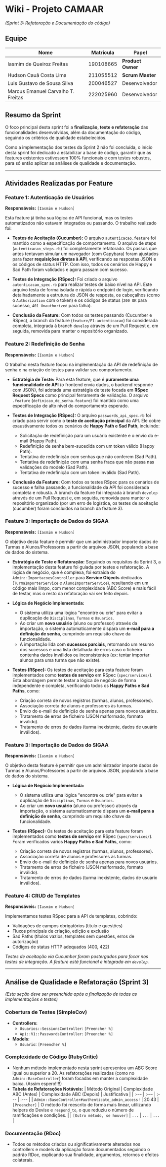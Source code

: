 # Wiki - Projeto CAMAAR  
*(Sprint 3: Refatoração e Documentação do código)*  

## Equipe  

| Nome                              | Matrícula  | Papel             |  
|-----------------------------------|------------|-------------------|  
| Iasmim de Queiroz Freitas         | 190108665  | **Product Owner** |  
| Hudson Cauã Costa Lima            | 211055512  | **Scrum Master**  |  
| Luis Gustavo de Sousa Silva       | 200046527  |  Desenvolvedor    |  
| Marcus Emanuel Carvalho T. Freitas| 222025960  |  Desenvolvedor    |  

## Resumo da Sprint

O foco principal desta sprint foi a **finalização, teste e refatoração** das funcionalidades desenvolvidas, além da documentação do código, seguindo os critérios de qualidade estabelecidos.

Como a implementação dos testes da Sprint 2 não foi concluída, o início desta sprint foi dedicado a estabilizar a base de código, garantir que as features existentes estivessem 100% funcionais e com testes robustos, para só então aplicar as análises de qualidade e documentação.

---
## Atividades Realizadas por Feature

### Feature 1: Autenticação de Usuários

**Responsáveis:** `[Iasmim e Hudson]`

Esta feature já tinha sua lógica de API funcional, mas os testes automatizados não estavam integrados ou passando. O trabalho realizado foi:

* **Testes de Aceitação (Cucumber):** O arquivo `autenticacao.feature` foi mantido como a especificação de comportamento. O arquivo de steps (`autenticacao_steps.rb`) foi completamente refatorado. Os passos que antes tentavam simular um navegador (com Capybara) foram ajustados para fazer **requisições diretas à API**, verificando as respostas JSON e os códigos de status HTTP. Com isso, todos os cenários de Happy e Sad Path foram validados e agora passam com sucesso.

* **Testes de Integração (RSpec):** Foi criado o arquivo `autenticacao_spec.rb` para realizar testes de baixo nível na API. Este arquivo testa de forma isolada e rápida o endpoint de login, verificando detalhadamente a estrutura do JSON de resposta, os cabeçalhos (como o `Authorization` com o token) e os códigos de status (`200 OK` para sucesso, `401 Unauthorized` para falha).

* **Conclusão da Feature:** Com todos os testes passando (Cucumber e RSpec), a branch da feature (`feature/F1-autenticacao`) foi considerada completa, integrada à branch `develop` através de um Pull Request e, em seguida, removida para manter o repositório organizado.

### Feature 2: Redefinição de Senha

**Responsáveis:** `[Iasmim e Hudson]`

O trabalho nesta feature focou na implementação da API de redefinição de senha e na criação de testes para validar seu comportamento.

* **Estratégia de Teste:** Para esta feature, que é **puramente uma funcionalidade de API** (o frontend envia dados, o backend responde com JSON), foi adotada uma estratégia de teste focada em **RSpec Request Specs** como principal ferramenta de validação. O arquivo `.feature` (`definicao_de_senha.feature`) foi mantido como uma especificação de alto nível do comportamento esperado.

* **Testes de Integração (RSpec):** O arquivo `passwords_api_spec.rb` foi criado para servir como o **teste de aceitação principal** da API. Ele cobre exaustivamente todos os cenários de **Happy Path e Sad Path**, incluindo:
    * Solicitação de redefinição para um usuário existente e o envio do e-mail (Happy Path).
    * Redefinição de senha bem-sucedida com um token válido (Happy Path).
    * Tentativa de redefinição com senhas que não conferem (Sad Path).
    * Tentativa de redefinição com uma senha fraca que não passa nas validações do modelo (Sad Path).
    * Tentativa de redefinição com um token inválido (Sad Path).

* **Conclusão da Feature:** Com todos os testes RSpec para os cenários de sucesso e falha passando, a funcionalidade da API foi considerada completa e robusta. A branch da feature foi integrada à branch `develop` através de um Pull Request e, em seguida, removida para manter o repositório organizado (por um erro de logística, os testes de aceitação (cucumber) foram concluídos na branch da feature 3).

### Feature 3: Importação de Dados do SIGAA

**Responsáveis:** `[Iasmim e Hudson]`

O objetivo desta feature é permitir que um administrador importe dados de Turmas e Alunos/Professores a partir de arquivos JSON, populando a base de dados do sistema.

* **Estratégia de Teste e Refatoração:** Seguindo os requisitos da Sprint 3, a implementação desta feature foi guiada por testes e refatoração. A lógica de negócio, que é complexa, foi extraída do `Admin::ImportacoesController` para **Service Objects** dedicados (`TurmaImporterService` e `AlunoImporterService`), resultando em um código mais limpo, com menor complexidade (ABC Score) e mais fácil de testar, mas o resto da refatoração vai ser feito depois.

* **Lógica de Negócio Implementada:**
    * O sistema utiliza uma lógica "encontre ou crie" para evitar a duplicação de `Disciplinas`, `Turmas` e `Usuarios`.
    * Ao criar um **novo usuário** (aluno ou professor) através da importação, o sistema automaticamente dispara um **e-mail para a definição de senha**, cumprindo um requisito chave da funcionalidade.
    * A importação lida com **sucessos parciais**, retornando um resumo dos sucessos e uma lista detalhada de erros caso o ficheiro contenha dados inválidos ou inconsistentes (ex: tentar importar alunos para uma turma que não existe).

* **Testes (RSpec):** Os testes de aceitação para esta feature foram implementados como **testes de serviço** em RSpec (`spec/services/`). Esta abordagem permite testar a lógica de negócio de forma independente e completa, verificando todos os **Happy Paths e Sad Paths**, como:
    * Criação correta de novos registros (turmas, alunos, professores).
    * Associação correta de alunos e professores às turmas.
    * Envio do e-mail de definição de senha apenas para novos usuários.
    * Tratamento de erros de ficheiro (JSON malformado, formato inválido).
    * Tratamento de erros de dados (turma inexistente, dados de usuário inválidos).


### Feature 3: Importação de Dados do SIGAA

**Responsáveis:** `[Iasmim e Hudson]`

O objetivo desta feature é permitir que um administrador importe dados de Turmas e Alunos/Professores a partir de arquivos JSON, populando a base de dados do sistema.

* **Lógica de Negócio Implementada:**
    * O sistema utiliza uma lógica "encontre ou crie" para evitar a duplicação de `Disciplinas`, `Turmas` e `Usuarios`.
    * Ao criar um **novo usuário** (aluno ou professor) através da importação, o sistema automaticamente dispara um **e-mail para a definição de senha**, cumprindo um requisito chave da funcionalidade.

* **Testes (RSpec):** Os testes de aceitação para esta feature foram implementados como **testes de serviço** em RSpec (`spec/services/`). Foram verificados varios **Happy Paths e Sad Paths**, como:
    * Criação correta de novos registros (turmas, alunos, professores).
    * Associação correta de alunos e professores às turmas.
    * Envio do e-mail de definição de senha apenas para novos usuários.
    * Tratamento de erros de ficheiro (JSON malformado, formato inválido).
    * Tratamento de erros de dados (turma inexistente, dados de usuário inválidos).

### Feature 4: CRUD de Templates

**Responsáveis:** `[Iasmim e Hudson]`

Implementamos testes RSpec para a API de templates, cobrindo:

- Validações de campos obrigatórios (título e questões)
- Fluxos principais de criação, edição e exclusão
- Sad Paths (títulos vazios, templates sem questões, erros de autorização)
- Códigos de status HTTP adequados (400, 422)

*Testes de aceitação via Cucumber foram postergados para focar nos testes de integração. A feature está funcional e integrada em `develop`.*

---
## Análise de Qualidade e Refatoração (Sprint 3)

*(Esta seção deve ser preenchida após a finalização de todas as implementações e testes)*

### Cobertura de Testes (SimpleCov)

* **Controllers:**
    * `Usuarios::SessionsController`: `[Preencher %]`
    * `Api::V1::PasswordsController`: `[Preencher %]`
* **Models:**
    * `Usuario`: `[Preencher %]`

### Complexidade de Código (RubyCritic)

* Nenhum método implementado nesta sprint apresentou um ABC Score igual ou superior a 20. As refatorações realizadas (como no `Admin::BaseController`) foram focadas em manter a complexidade baixa. (Assim espero!!!!)
* **Tabela de Refatorações Notáveis:**
    | Método Original | Complexidade ABC (Antes) | Complexidade ABC (Depois) | Justificativa |
    | :--- | :--- | :--- | :--- |
    | `Admin::BaseController#authenticate_admin_access!` | 20.43 | `[Preencher]` | O método foi reescrito de forma mais linear, utilizando helpers do Devise e `respond_to`, o que reduziu o número de ramificações e condições. |
    | `[Outro método, se houver]` | `...` | `...` | `...` |


### Documentação (RDoc)

* Todos os métodos criados ou significativamente alterados nos controllers e models da aplicação foram documentados seguindo o padrão RDoc, explicando sua finalidade, argumentos, retornos e efeitos colaterais.